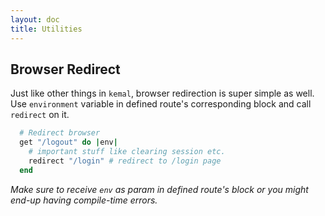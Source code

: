 ```yaml
---
layout: doc
title: Utilities
---
```


## Browser Redirect

Just like other things in `kemal`, browser redirection is super simple as well. Use `environment` variable in defined route's corresponding block and call `redirect` on it.

```ruby
  # Redirect browser
  get "/logout" do |env|
	# important stuff like clearing session etc.
	redirect "/login" # redirect to /login page
  end
```
_Make sure to receive `env` as param in defined route's block or you might end-up having compile-time errors._
